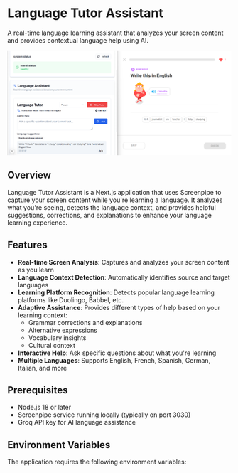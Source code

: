 # Language Tutor Assistant

A real-time language learning assistant that analyzes your screen content and provides contextual language help using AI.

![Language Tutor Assistant](public/image.png)

## Overview

Language Tutor Assistant is a Next.js application that uses Screenpipe to capture your screen content while you're learning a language. It analyzes what you're seeing, detects the language context, and provides helpful suggestions, corrections, and explanations to enhance your language learning experience.

## Features

- **Real-time Screen Analysis**: Captures and analyzes your screen content as you learn
- **Language Context Detection**: Automatically identifies source and target languages
- **Learning Platform Recognition**: Detects popular language learning platforms like Duolingo, Babbel, etc.
- **Adaptive Assistance**: Provides different types of help based on your learning context:
  - Grammar corrections and explanations
  - Alternative expressions
  - Vocabulary insights
  - Cultural context
- **Interactive Help**: Ask specific questions about what you're learning
- **Multiple Languages**: Supports English, French, Spanish, German, Italian, and more

## Prerequisites

- Node.js 18 or later
- Screenpipe service running locally (typically on port 3030)
- Groq API key for AI language assistance

## Environment Variables

The application requires the following environment variables:
